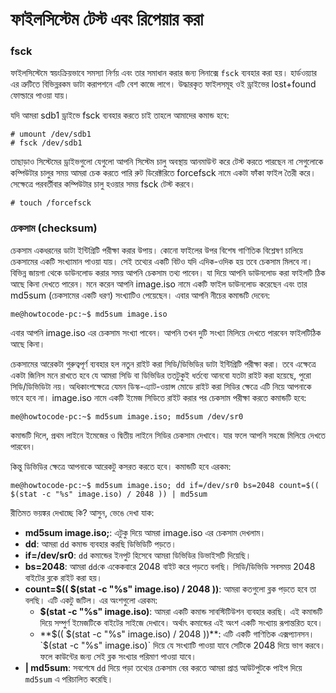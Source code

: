# ফাইলসিস্টেম টেস্ট এবং রিপেয়ার করা #


### fsck
ফাইলসিস্টেমে স্বয়ংক্রিয়ভাবে সমস্যা নির্ণয় এবং তার সমাধান করার জন্য লিনাক্সে `fsck` ব্যবহার করা হয়। হার্ডওয়্যার এর ত্রুটিতে বিভিন্নরকম ডাটা করাপশনে এটি বেশ কাজে লাগে। উদ্ধারকৃত ফাইলসমূহ ওই ড্রাইভের lost+found ফোল্ডারে পাওয়া যায়।

যদি আমরা sdb1 ড্রাইভে fsck ব্যবহার করতে চাই তাহলে আমাদের কমান্ড হবে:

```
# umount /dev/sdb1
# fsck /dev/sdb1
```

তাছাড়াও সিস্টেমের ড্রাইভগুলো যেগুলো আপনি সিস্টেম চালু অবস্থায় আনমাউন্ট করে টেস্ট করতে পারছেন না সেগুলোকে কম্পিউটার চালুর সময় আমরা চেক করতে পারি রুট ডিরেক্টরিতে forcefsck নামে একটা ফাঁকা ফাইল তৈরী করে। সেক্ষেত্রে পরবর্তীবার কম্পিউটার চালু হওয়ার সময় fsck টেস্ট করবে।

```
# touch /forcefsck
```

### চেকসাম (checksum)

চেকসাম একধরনের ডাটা ইন্টিগ্রিটি পরীক্ষা করার উপায়। কোনো ফাইলের উপর বিশেষ গাণিতিক বিশ্লেষণ চালিয়ে চেকসামের একটি সংখ্যামান পাওয়া যায়। সেই তথ্যের একটি বিটও যদি এদিক-ওদিক হয় তবে চেকসাম মিলবে না। বিভিন্ন জায়গা থেকে ডাউনলোড করার সময় আপনি চেকসাম তথ্য পাবেন। যা দিয়ে আপনি ডাউনলোড করা ফাইলটি ঠিক আছে কিনা দেখতে পারেন। মনে করেন আপনি image.iso নামে একটি ফাইল ডাউনলোড করেছেন এবং তার md5sum (চেকসামের একটি ধরণ) সংখ্যাটিও পেয়েছেন। এবার আপনি নীচের কমান্ডটি দেবেন:

```
me@howtocode-pc:~$ md5sum image.iso
```

এবার আপনি image.iso এর চেকসাম সংখ্যা পাবেন। আপনি তখন দুটি সংখ্যা মিলিয়ে দেখতে পারবেন ফাইলটিঠিক আছে কিনা।

চেকসামের আরেকটা গুরুত্বপূর্ণ ব্যবহার হল নতুন রাইট করা সিডি/ডিভিডির ডাটা ইন্টিগ্রিটি পরীক্ষা করা। তবে এক্ষেত্রে একটা জিনিস মনে রাখতে হবে যে আমরা সিডি বা ডিভিডির ততটুকুই ধর্তব্যে আনবো যতটা রাইট করা হয়েছে, পুরো সিডি/ডিভিডিটা নয়। অধিকাংশক্ষেত্রে যেমন ডিস্ক-এ্যাট-ওয়ান্স মোডে রাইট করা সিডির ক্ষেত্রে এটি নিয়ে আপনাকে ভাবে হবে না। image.iso নামে একটি ইমেজ সিডিতে রাইট করার পর চেকসাম পরীক্ষা করতে কমান্ডটি হবে:

```
me@howtocode-pc:~$ md5sum image.iso; md5sum /dev/sr0
```

কমান্ডটি দিলে, প্রথম লাইনে ইমেজের ও দ্বিতীয় লাইনে সিডির চেকসাম দেখাবে। যার ফলে আপনি সহজে মিলিয়ে দেখতে পারবেন।

কিন্তু ডিভিডির ক্ষেত্রে আপনাকে আরেকটু কসরত করতে হবে। কমান্ডটি হবে এরকম:

```
me@howtocode-pc:~$ md5sum image.iso; dd if=/dev/sr0 bs=2048 count=$(( $(stat -c "%s" image.iso) / 2048 )) | md5sum
```

রীতিমত ভয়ঙ্কর দেখাচ্ছে কি? আসুন, ভেঙে দেখা যাক:

*  **md5sum image.iso;**: এটুকু দিয়ে আমরা image.iso এর চেকসাম দেখলাম।
*  **dd**: আমরা `dd` কমান্ড ব্যবহার করছি ডিভিডিটি পড়তে।
*  **if=/dev/sr0**: `dd` কমান্ডের ইনপুট হিসেবে আমরা ডিভিডির ডিভাইসটি দিয়েছি।
*  **bs=2048**: আমরা `dd`কে একেকবারে 2048 বাইট করে পড়তে বলছি। সিডি/ডিভিডি সবসময় 2048 বাইটের ব্লকে রাইট করা হয়।
*  **count=$(( $(stat -c "%s" image.iso) / 2048 ))**: আমরা কতগুলো ব্লক পড়তে হবে তা বলছি। এটি একটু জটিল। এর অংশগুলো এরকম:
   -  **$(stat -c "%s" image.iso)**: আমরা একটি কমান্ড সাবস্টিটিউশন ব্যবহার করছি। এই কমান্ডটি দিয়ে সম্পুর্ণ ইমেজটিকে বাইটের সাইজে দেখাবে। অর্থাৎ কমান্ডের এই অংশ একটি সংখ্যায় রূপান্তরিত হবে।
   -  **$(( $(stat -c "%s" image.iso) / 2048 ))**: এটি একটি গাণিতিক এক্সপ্যানসন। `$(stat -c "%s" image.iso)` দিয়ে যে সংখ্যাটি পাওয়া যাবে সেটিকে 2048 দিয়ে ভাগ করবে। ফলে কাউন্টের জন্য সেই ব্লক সংখ্যার পরিমাণ পাওয়া যাবে।
*  **\| md5sum**: সবশেষে `dd` দিয়ে পড়া তথ্যের চেকসাম বের করতে আমরা প্রাপ্ত আউটপুটকে পাইপ দিয়ে `md5sum` এ পরিচালিত করেছি।